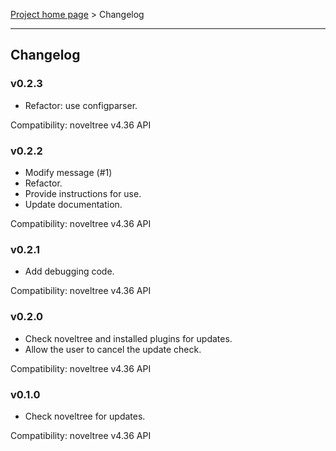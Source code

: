 [Project home page](index) > Changelog

------------------------------------------------------------------------

## Changelog


### v0.2.3

- Refactor: use configparser.

Compatibility: noveltree v4.36 API

### v0.2.2

- Modify message (#1)
- Refactor.
- Provide instructions for use.
- Update documentation.

Compatibility: noveltree v4.36 API

### v0.2.1

- Add debugging code.

Compatibility: noveltree v4.36 API

### v0.2.0

- Check noveltree and installed plugins for updates.
- Allow the user to cancel the update check.

Compatibility: noveltree v4.36 API

### v0.1.0

- Check noveltree for updates.

Compatibility: noveltree v4.36 API
